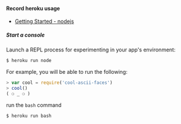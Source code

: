 #### Record heroku usage
- [Getting Started - nodejs](https://devcenter.heroku.com/articles/getting-started-with-nodejs#introduction)

##### Start a console

Launch a REPL process for experimenting in your app's environment:
```sh
$ heroku run node
```

For example, you will be able to run the following:
```javascript
> var cool = require('cool-ascii-faces')
> cool()
( ⚆ _ ⚆ )
```

run the `bash` command
```sh
$ heroku run bash
```

